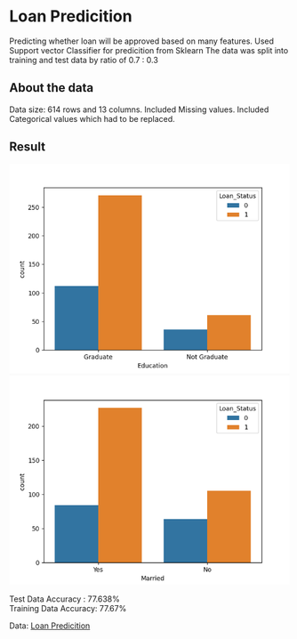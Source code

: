 <h1>Loan Predicition</h1>
Predicting whether loan will be approved based on many features.
Used Support vector Classifier for predicition from Sklearn
The data was split into training and test data by ratio of 0.7 : 0.3
<h2> About the data</h2>
Data size: 614 rows and 13 columns.
Included Missing values.
Included Categorical values which had to be replaced.
<h2> Result</h2>
<img src="./img/Ed_Loan_status.png"><br>
<img src="./img/Status_Loan.png"><br>


Test Data Accuracy : 77.638%<br>
Training Data Accuracy: 77.67%

Data: <a href="https://www.kaggle.com/datasets/ninzaami/loan-predication/download?datasetVersionNumber=1">Loan Predicition</a>